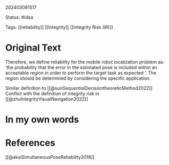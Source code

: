 202403081517

Status: #idea

Tags: [[reliability]] [[Integrity]] [[Integrity Risk (IR)]]

# Original Text

Therefore, we define reliability for the mobile robot localization problem as: ‘the probability that the error in the estimated pose is included within an acceptable region in order to perform the target task as expected ’. The region should be determined by considering the specific application.

Similar definition to [[@sunSequentialDecisiontheoreticMethod2022]]
Conflict with the definition of integrity risk in [[@zhuIntegrityVisualNavigation2022]]

# In my own words

# References

[[@akaiSimultaneousPoseReliability2018]]

